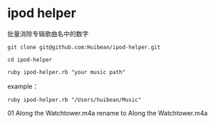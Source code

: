 # ipod helper
批量消除专辑歌曲名中的数字
```
git clone git@github.com:Huibean/ipod-helper.git
```
```
cd ipod-helper
```
```
ruby ipod-helper.rb "your music path"
```
example：
```
ruby ipod-helper.rb "/Users/huibean/Music"
```

01 Along the Watchtower.m4a
rename to 
Along the Watchtower.m4a

